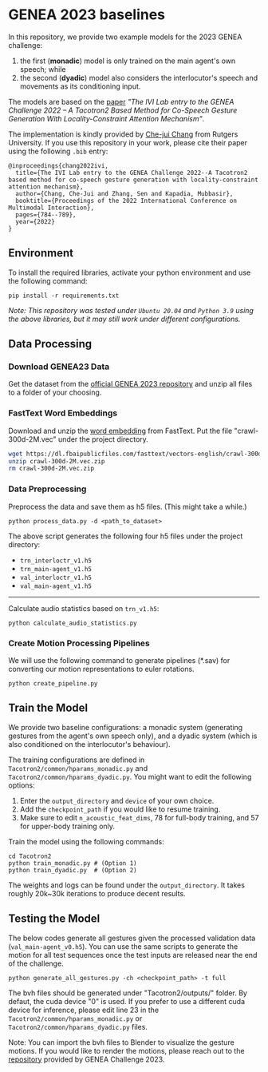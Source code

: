 # GENEA 2023 baselines
In this repository, we provide two example models for the 2023 GENEA challenge:
1. the first (**monadic**) model is only trained on the main agent's own speech; while
2. the second (**dyadic**) model also considers the interlocutor's speech and movements as its conditioning input. 

The models are based on the [paper](https://openreview.net/forum?id=gMTaia--AB2) *"The IVI Lab entry to the GENEA Challenge 2022 – A Tacotron2 Based Method for Co-Speech Gesture Generation With Locality-Constraint Attention Mechanism"*.

The implementation is kindly provided by [Che-jui Chang](https://sites.google.com/view/chejuichang/) from Rutgers University. If you use this repository in your work, please cite their paper using the following `.bib` entry:

```
@inproceedings{chang2022ivi,
  title={The IVI Lab entry to the GENEA Challenge 2022--A Tacotron2 based method for co-speech gesture generation with locality-constraint attention mechanism},
  author={Chang, Che-Jui and Zhang, Sen and Kapadia, Mubbasir},
  booktitle={Proceedings of the 2022 International Conference on Multimodal Interaction},
  pages={784--789},
  year={2022}
}
```
## Environment
To install the required libraries, activate your python environment and use the following command:
```
pip install -r requirements.txt
```

*Note:
This repository was tested under `Ubuntu 20.04` and `Python 3.9` using the above libraries, but it may still work under different configurations.*

## Data Processing
### Download GENEA23 Data
Get the dataset from the [official GENEA 2023 repository](https://github.com/genea-workshop/genea_challenge_2023/tree/main/dataset) and unzip all files to a folder of your choosing.

### FastText Word Embeddings
Download and unzip the [word embedding](https://dl.fbaipublicfiles.com/fasttext/vectors-english/crawl-300d-2M.vec.zip) from FastText. Put the file "crawl-300d-2M.vec" under the project directory.

```sh
wget https://dl.fbaipublicfiles.com/fasttext/vectors-english/crawl-300d-2M.vec.zip
unzip crawl-300d-2M.vec.zip
rm crawl-300d-2M.vec.zip
```

### Data Preprocessing
Preprocess the data and save them as h5 files. (This might take a while.) 
```
python process_data.py -d <path_to_dataset> 
```

The above script generates the following four h5 files under the project directory:
* `trn_interloctr_v1.h5`
* `trn_main-agent_v1.h5`
* `val_interloctr_v1.h5`
* `val_main-agent_v1.h5`
---
Calculate audio statistics based on `trn_v1.h5`:
```
python calculate_audio_statistics.py
```

### Create Motion Processing Pipelines
We will use the following command to generate pipelines (*.sav) for converting our motion representations to euler rotations.
```
python create_pipeline.py
```


## Train the Model
We provide two baseline configurations: a monadic system (generating gestures from the agent's own speech only), and a dyadic system (which is also conditioned on the interlocutor's behaviour).

The training configurations are defined in `Tacotron2/common/hparams_monadic.py` and `Tacotron2/common/hparams_dyadic.py`. You might want to edit the following options:
1. Enter the `output_directory` and `device` of your own choice. 
2. Add the `checkpoint_path` if you would like to resume training. 
3. Make sure to edit `n_acoustic_feat_dims`, 78 for full-body training, and 57 for upper-body training only. 

Train the model using the following commands:

```
cd Tacotron2
python train_monadic.py # (Option 1)
python train_dyadic.py  # (Option 2)
```

The weights and logs can be found under the `output_directory`. It takes roughly 20k~30k iterations to produce decent results.

## Testing the Model
The below codes generate all gestures given the processed validation data (`val_main-agent_v0.h5`). You can use the same scripts to generate the motion for all test sequences once the test inputs are released near the end of the challenge.

```
python generate_all_gestures.py -ch <checkpoint_path> -t full
```

The bvh files should be generated under "Tacotron2/outputs/" folder. By defaut, the cuda device "0" is used. If you prefer to use a different cuda device for inference, please edit line 23 in the `Tacotron2/common/hparams_monadic.py` or `Tacotron2/common/hparams_dyadic.py` files.

Note: 
You can import the bvh files to Blender to visualize the gesture motions. 
If you would like to render the motions, please reach out to the [repository](https://github.com/TeoNikolov/genea_visualizer) provided by GENEA Challenge 2023. 




